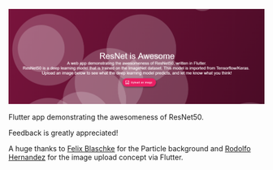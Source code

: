 ![alt text](https://github.com/btphan95/resnet-is-awesome/blob/master/assets/preview.png?raw=true)

Flutter app demonstrating the awesomeness of ResNet50.

Feedback is greatly appreciated!

A huge thanks to [Felix Blaschke](https://github.com/felixblaschke) for the Particle background and [Rodolfo Hernandez](https://github.com/rjcalifornia) for the image upload concept via Flutter.
